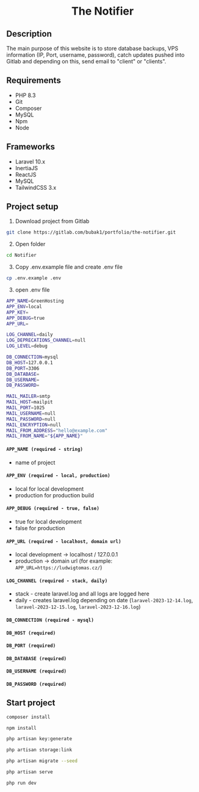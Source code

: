 <h1 align="center">
The Notifier
</h1>

## Description
The main purpose of this website is to store database backups, VPS information (IP, Port, username, password),
catch updates pushed into Gitlab and depending on this, send email to "client" or "clients". 


## Requirements
-   PHP 8.3
-   Git
-   Composer
-   MySQL
-   Npm
-   Node

## Frameworks
-   Laravel 10.x
-   InertiaJS
-   ReactJS
-   MySQL
-   TailwindCSS 3.x

## Project setup

1. Download project from Gitlab
```sh
git clone https://gitlab.com/bubak1/portfolio/the-notifier.git
```

2. Open folder
```sh
cd Notifier
```

3. Copy .env.example file and create .env file
```sh
cp .env.example .env
```

3. open .env file
```sh
APP_NAME=GreenHosting
APP_ENV=local
APP_KEY=
APP_DEBUG=true
APP_URL=

LOG_CHANNEL=daily
LOG_DEPRECATIONS_CHANNEL=null
LOG_LEVEL=debug

DB_CONNECTION=mysql
DB_HOST=127.0.0.1
DB_PORT=3306
DB_DATABASE=
DB_USERNAME=
DB_PASSWORD=

MAIL_MAILER=smtp
MAIL_HOST=mailpit
MAIL_PORT=1025
MAIL_USERNAME=null
MAIL_PASSWORD=null
MAIL_ENCRYPTION=null
MAIL_FROM_ADDRESS="hello@example.com"
MAIL_FROM_NAME="${APP_NAME}"
```
#### `APP_NAME (required - string)`
- name of project 


#### `APP_ENV (required - local, production)`
- local for local development
- production for production build


#### `APP_DEBUG (required - true, false)`
- true for local development
- false for production


#### `APP_URL (required - localhost, domain url)`
- local development -> localhost / 127.0.0.1
- production -> domain url (for example: `APP_URL=https://ludwigtomas.cz/`)


#### `LOG_CHANNEL (required - stack, daily)`
- stack - create laravel.log and all logs are logged here
- daily - creates laravel.log depending on date (`laravel-2023-12-14.log`, `laravel-2023-12-15.log`, `laravel-2023-12-16.log`)


#### `DB_CONNECTION (required - mysql)`
#### `DB_HOST (required)`
#### `DB_PORT (required)`
#### `DB_DATABASE (required)`
#### `DB_USERNAME (required)`
#### `DB_PASSWORD (required)`

## Start project

```sh
composer install
```

```sh
npm install
```

```sh
php artisan key:generate
```

```sh
php artisan storage:link
```

```sh
php artisan migrate --seed
```

```sh
php artisan serve
```

```sh
php run dev
```
